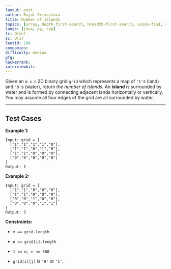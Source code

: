 ```yaml
---
layout: post
author: Rajat Srivastava
title: Number of Islands
topics: [array, depth-first-search, breadth-first-search, union-find, matrix]
langs: [java, py, cpp]
tc: O(mn)
sc: O(1)
leetid: 200
companies: 
difficulty: medium
gfg: 
hackerrank: 
interviewbit: 
---
```

Given an `m x n` 2D binary grid `grid` which represents a map of `'1'`s (land) and `'0'`s (water), return *the number of islands*.
An **island** is surrounded by water and is formed by connecting adjacent lands horizontally or vertically. You may assume all four edges of the grid are all surrounded by water.
 
---
## Test Cases
**Example 1:**
```
Input: grid = [
  ["1","1","1","1","0"],
  ["1","1","0","1","0"],
  ["1","1","0","0","0"],
  ["0","0","0","0","0"]
]
Output: 1
```
**Example 2:**
```
Input: grid = [
  ["1","1","0","0","0"],
  ["1","1","0","0","0"],
  ["0","0","1","0","0"],
  ["0","0","0","1","1"]
]
Output: 3
```
 
**Constraints:**
	
* `m == grid.length`
	
* `n == grid[i].length`
	
* `1 <= m, n <= 300`
	
* `grid[i][j]` is `'0'` or `'1'`.

        